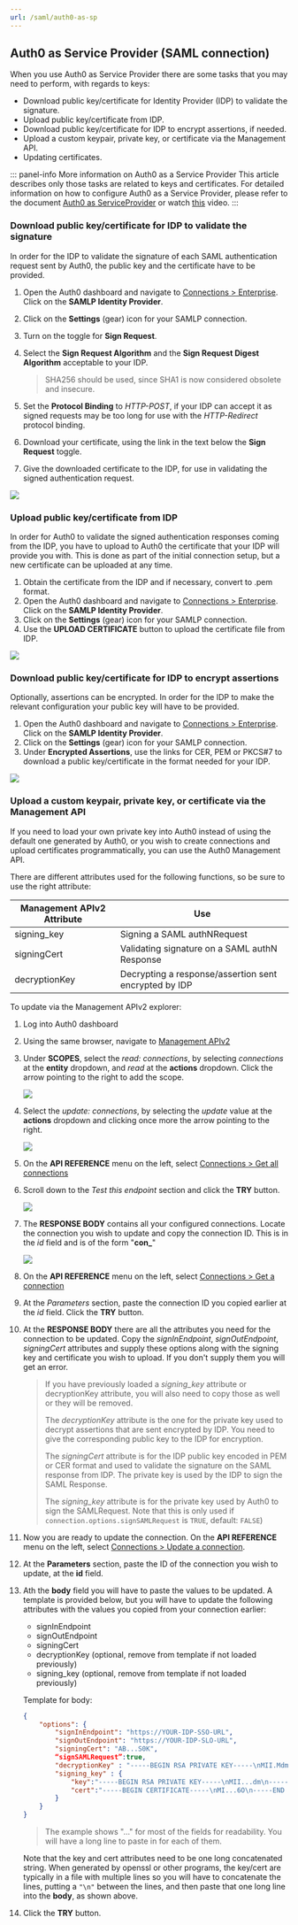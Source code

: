 ```yaml
---
url: /saml/auth0-as-sp
---
```


## Auth0 as Service Provider (SAML connection)

When you use Auth0 as Service Provider there are some tasks that you may need to perform, with regards to keys:
+ Download public key/certificate for Identity Provider (IDP) to validate the signature.
+ Upload public key/certificate from IDP.
+ Download public key/certificate for IDP to encrypt assertions, if needed.
+ Upload a custom keypair, private key, or certificate via the Management API.
+ Updating certificates.

::: panel-info More information on Auth0 as a Service Provider
This article describes only those tasks are related to keys and certificates. For detailed information on how to configure Auth0 as a Service Provider, please refer to the document [Auth0 as ServiceProvider](/saml-sp-generic) or watch [this](/saml-configuration#configuring-auth0-as-a-service-provider) video.
:::

### Download public key/certificate for IDP to validate the signature

In order for the IDP to validate the signature of each SAML authentication request sent by Auth0, the public key and the certificate have to be provided.

1. Open the Auth0 dashboard and navigate to [Connections > Enterprise](${uiURL}/#/connections/enterprise). Click on the __SAMLP Identity Provider__.
2. Click on the __Settings__ (gear) icon for your SAMLP connection.
3. Turn on the toggle for __Sign Request__.
4. Select the __Sign Request Algorithm__ and the __Sign Request Digest Algorithm__ acceptable to your IDP.

	> SHA256 should be used, since SHA1 is now considered obsolete and insecure.

5. Set the __Protocol Binding__ to _HTTP-POST_, if your IDP can accept it as signed requests may be too long for use with the _HTTP-Redirect_ protocol binding.
6. Download your certificate, using the link in the text below the __Sign Request__ toggle.
7. Give the downloaded certificate to the IDP, for use in validating the signed authentication request.

![](media/articles/public-key-cryptography/sp-download-cert.png)

### Upload public key/certificate from IDP

In order for Auth0 to validate the signed authentication responses coming from the IDP, you have to upload to Auth0 the certificate that your IDP will provide you with. This is done as part of the initial connection setup, but a new certificate can be uploaded at any time.

1. Obtain the certificate from the IDP and if necessary, convert to .pem format.
2. Open the Auth0 dashboard and navigate to [Connections > Enterprise](${uiURL}/#/connections/enterprise). Click on the __SAMLP Identity Provider__.
3. Click on the __Settings__ (gear) icon for your SAMLP connection.
4. Use the __UPLOAD CERTIFICATE__ button to upload the certificate file from IDP.

![](media/articles/public-key-cryptography/sp-upload-cert.png)

### Download public key/certificate for IDP to encrypt assertions

Optionally, assertions can be encrypted. In order for the IDP to make the relevant configuration your public key will have to be provided. 

1. Open the Auth0 dashboard and navigate to [Connections > Enterprise](${uiURL}/#/connections/enterprise). Click on the __SAMLP Identity Provider__.
2. Click on the __Settings__ (gear) icon for your SAMLP connection.
3. Under __Encrypted Assertions__, use the links for CER, PEM or PKCS#7 to download a public key/certificate in the format needed for your IDP.

![](media/articles/public-key-cryptography/sp-encrypted-assertions.png)

### Upload a custom keypair, private key, or certificate via the Management API

If you need to load your own private key into Auth0 instead of using the default one generated by Auth0, or you wish to create connections and upload certificates programmatically, you can use the Auth0 Management API. 

There are different attributes used for the following functions, so be sure to use the right attribute:

| Management APIv2 Attribute | Use  |
| -------------------------- | ---- |
| signing_key                | Signing a SAML authNRequest |
| signingCert                | Validating signature on a SAML authN Response |
| decryptionKey              | Decrypting a response/assertion sent encrypted by IDP |

To update via the Management APIv2 explorer:

1. Log into Auth0 dashboard
2. Using the same browser, navigate to [Management APIv2](https://auth0.com/docs/api/v2)
3. Under __SCOPES__, select the _read: connections_, by selecting _connections_ at the __entity__ dropdown, and _read_ at the __actions__ dropdown. Click the arrow pointing to the right to add the scope.

	![](media/articles/public-key-cryptography/mgmt-api-scope-read-conn.png)

4. Select the _update: connections_, by selecting the _update_ value at the __actions__ dropdown and clicking once more the arrow pointing to the right.

	![](media/articles/public-key-cryptography/mgmt-api-scope-update-conn.png)

5. On the __API REFERENCE__ menu on the left, select [Connections > Get all connections](/api/v2#!/Connections/get_connections)

6. Scroll down to the _Test this endpoint_ section and click the __TRY__ button.

	![](media/articles/public-key-cryptography/mgmt-api-get-conn-try.png)

7. The __RESPONSE BODY__ contains all your configured connections. Locate the connection you wish to update and copy the connection ID. This is in the _id_ field and is of the form "**con_**_<alphanumeric>_"

	![](media/articles/public-key-cryptography/mgmt-api-get-conn-id.png)

8. On the __API REFERENCE__ menu on the left, select [Connections > Get a connection](/api/v2#!/Connections/get_connections_by_id)

9. At the _Parameters_ section, paste the connection ID you copied earlier at the _id_ field. Click the __TRY__ button.

10. At the __RESPONSE BODY__ there are all the attributes you need for the connection to be updated. Copy the _signInEndpoint_, _signOutEndpoint_, _signingCert_ attributes and supply these options along with the signing key and certificate you wish to upload. If you don't supply them you will get an error.

	> If you have previously loaded a *signing_key* attribute or decryptionKey attribute, you will also need to copy those as well or they will be removed.
	>
	> The _decryptionKey_ attribute is the one for the private key used to decrypt assertions that are sent encrypted by IDP. You need to give the corresponding public key to the IDP for encryption.
	>
	> The _signingCert_ attribute is for the IDP public key encoded in PEM or CER format and used to validate the signature on the SAML response from IDP. The private key is used by the IDP to sign the SAML Response.
	>
	> The *signing_key* attribute is for the private key used by Auth0 to sign the SAMLRequest. Note that this is only used if `connection.options.signSAMLRequest` is `TRUE`, default: `FALSE`)

11. Now you are ready to update the connection. On the __API REFERENCE__ menu on the left, select [Connections > Update a connection](/api/v2#!/Connections/patch_connections_by_id).

12. At the __Parameters__ section, paste the ID of the connection you wish to update, at the __id__ field. 

13. Ath the __body__ field you will have to paste the values to be updated. A template is provided below, but you will have to update the following attributes with the values you copied from your connection earlier:
	+ signInEndpoint
	+ signOutEndpoint
	+ signingCert
	+ decryptionKey (optional, remove from template if not loaded previously)
	+ signing_key (optional, remove from template if not loaded previously)

	Template for body:

	```json
	{
		"options": {
			"signInEndpoint": "https://YOUR-IDP-SSO-URL",
			"signOutEndpoint": "https://YOUR-IDP-SLO-URL",
			"signingCert": "AB...S0K",
			“signSAMLRequest”:true,
			"decryptionKey" : "-----BEGIN RSA PRIVATE KEY-----\nMII.Mdm\n-----END RSA PRIVATE KEY-----\n" ,
			"signing_key" : {
				"key":"-----BEGIN RSA PRIVATE KEY-----\nMII...dm\n-----END RSA PRIVATE KEY-----\n",
				"cert":"-----BEGIN CERTIFICATE-----\nMI...6O\n-----END CERTIFICATE-----\n"
			}
		}
	}
	```

	> The example shows "..." for most of the fields for readability. You will have a long line to paste in for each of them.

	Note that the key and cert attributes need to be one long concatenated string. When generated by openssl or other programs, the key/cert are typically in a file with multiple lines so you will have to concatenate the lines, putting a `"\n"` between the lines, and then paste that one long line into the __body__, as shown above.

14. Click the __TRY__ button.